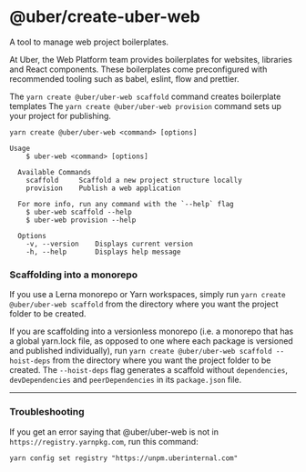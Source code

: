 # @uber/create-uber-web

A tool to manage web project boilerplates.

At Uber, the Web Platform team provides boilerplates for websites, libraries and React components. These boilerplates come preconfigured with recommended tooling such as babel, eslint, flow and prettier.

The `yarn create @uber/uber-web scaffold` command creates boilerplate templates
The `yarn create @uber/uber-web provision` command sets up your project for publishing.

```
yarn create @uber/uber-web <command> [options]

Usage
    $ uber-web <command> [options]

  Available Commands
    scaffold     Scaffold a new project structure locally
    provision    Publish a web application

  For more info, run any command with the `--help` flag
    $ uber-web scaffold --help
    $ uber-web provision --help

  Options
    -v, --version    Displays current version
    -h, --help       Displays help message
```

### Scaffolding into a monorepo

If you use a Lerna monorepo or Yarn workspaces, simply run `yarn create @uber/uber-web scaffold` from the directory where you want the project folder to be created.

If you are scaffolding into a versionless monorepo (i.e. a monorepo that has a global yarn.lock file, as opposed to one where each package is versioned and published individually), run `yarn create @uber/uber-web scaffold --hoist-deps` from the directory where you want the project folder to be created. The `--hoist-deps` flag generates a scaffold without `dependencies`, `devDependencies` and `peerDependencies` in its `package.json` file.

---

### Troubleshooting

If you get an error saying that @uber/uber-web is not in `https://registry.yarnpkg.com`, run this command:

```
yarn config set registry "https://unpm.uberinternal.com"
```
